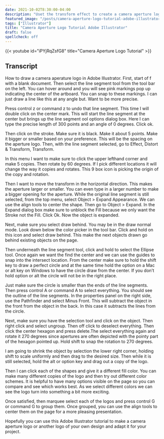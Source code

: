 ```yaml
---
date: 2021-10-02T8:30:00-04:00
description: "Uset the transform effect to create a camera aperture logo in Adobe Illustrator"
featured_image: "/posts/camera-aperture-logo-tutorial-adobe-illustrator/Illustrator-Aperture-Logo-Tutorial.jpg"
tags: ["Illustrator"]
title: "Camera Aperture Logo Tutorial Adobe Illustrator"
draft: false
spellcheck: off
---
```


{{< youtube id="iPYjRqZsfG8" title="Camera Aperture Logo Tutorial" >}}

## Transcript

How to draw a camera aperature logo in Adobe Illustrator. First, start of f with a blank document. Then select the line segment tool from the tool bar on the left. You can hover around and you will see pink markings pop up indicating the center of the artboard. You can snap to these markings. I can just draw a line like this at any angle but. Want to be more precise.

Press control z or command z to undo that line segment. This time I will double click on the center mark. This will start the line segment at the center but brings up the line segment ool options dialog box. Here I can type the precise length of 300 points and an angle of 0 degrees. Click ok.

Then click on the stroke. Make sure it is black. Make it about 5 points. Make it bigger or smaller based on your preference. This will be the spacing on the aperture logo. Then, with the line segment selected, go to Effect, Distort & Transform, Transform.

In this menu I want to make sure to click the upper lefthand corner and make 5 copies. Then rotate by 60 degrees. If I pick different locations it will change the way it copies and rotates. This 9 box icon is picking the origin of the copy and rotation.

Then I want to move the transform in the horizontal direction. This makes the aperture larger or smaller. You can even type in a larger number to make a bigger opening for the aperture. While the original line segment is still selected, from the top menu, select Object > Expand Appearance. We can use the align tools to center the shape. Then go to Object > Expand. In the Expand dialog box make sure to unblock the Fill because we only want the Stroke not the Fill. Click Ok. Now the object is expanded.

Next, make sure you select draw behind. You may be in the draw normal mode. Look down below the color picker in the tool bar. Click and hold on this icon and select draw behind. This make the next objects drawn go behind existing objects on the page.

Then underneath the line segment tool, click and hold to select the Ellipse tool. Once again we want the find the center and we can use the guides to snap into the intersect location. From the center make sure to hold the shift key to draw a perfect circle and at the same time hold the option on a Mac or alt key on Windows to have the circle draw from the center. If you don’t hold option or alt the circle will not be in the right place.

Just make sure the circle is smaller than the ends of the line segments. Then press control A or command A to select everything. You should see the outline of the line segments. In the properties panel on the right side, use the Pathfinder and select Minus Front. This will subtract the object in the front from the object in the back. In this case it subtracts the lines from the circle.

Next, make sure you have the selection tool and click on the object. Then right click and select ungroup. Then off click to deselect everything. Then click the center hexagon and press delete.The select everything again and rotate it 270 degrees since apertures are often depicted with the pointy part of the hexagon pointed up. Hold shift to snap the rotation to 270 degrees.

I am going to shrink the object by selection the lower right corner, holding shift to scale uniformly and then drag to the desired size. Then while it is still selected, hold the alt or option key and drag out a copy of the logo.

Then I can click each of the shapes and give it a different fill color. You can make many different copies of the logo and then try out different color schemes. It is helpful to have many options visible on the page so you can compare and see which works best. As we select different colors we can see the logo turn into something a bit more exciting.

Once satisfied, then marquee select each of the logos and press control G or command G to group them. Once grouped, you can use the align tools to center them on the page for a more pleasing presentation.

Hopefully you can use this Adobe Illustrator tutorial to make a camera aperture logo or another logo of your own design and adapt it for your project.
